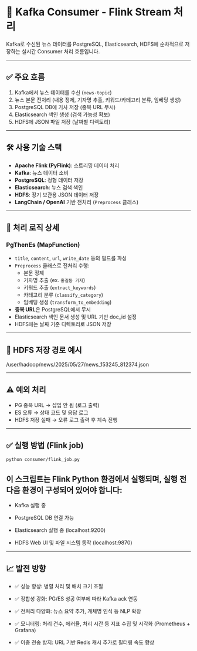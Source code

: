 # 🔄 Kafka Consumer - Flink Stream 처리

Kafka로 수신된 뉴스 데이터를 PostgreSQL, Elasticsearch, HDFS에 순차적으로 저장하는 실시간 Consumer 처리 흐름입니다.

---

## ✅ 주요 흐름

1. Kafka에서 뉴스 데이터를 수신 (`news-topic`)
2. 뉴스 본문 전처리 (내용 정제, 기자명 추출, 키워드/카테고리 분류, 임베딩 생성)
3. PostgreSQL DB에 기사 저장 (중복 URL 무시)
4. Elasticsearch 색인 생성 (검색 가능성 확보)
5. HDFS에 JSON 파일 저장 (날짜별 디렉토리)

---

## 🛠 사용 기술 스택

- **Apache Flink (PyFlink)**: 스트리밍 데이터 처리
- **Kafka**: 뉴스 데이터 소비
- **PostgreSQL**: 정형 데이터 저장
- **Elasticsearch**: 뉴스 검색 색인
- **HDFS**: 장기 보관용 JSON 데이터 저장
- **LangChain / OpenAI** 기반 전처리 (`Preprocess` 클래스)

---

## 🔁 처리 로직 상세

### PgThenEs (MapFunction)

- `title`, `content`, `url`, `write_date` 등의 필드를 파싱
- `Preprocess` 클래스로 전처리 수행:
  - 본문 정제
  - 기자명 추출 (ex. `홍길동 기자`)
  - 키워드 추출 (`extract_keywords`)
  - 카테고리 분류 (`classify_category`)
  - 임베딩 생성 (`transform_to_embedding`)
- **중복 URL**은 PostgreSQL에서 무시
- Elasticsearch 색인 문서 생성 및 URL 기반 doc_id 설정
- HDFS에는 날짜 기준 디렉토리로 JSON 저장

---

## 📂 HDFS 저장 경로 예시
/user/hadoop/news/2025/05/27/news_153245_812374.json


---

## ⚠️ 예외 처리

- PG 중복 URL → 삽입 안 됨 (로그 출력)
- ES 오류 → 상태 코드 및 응답 로그
- HDFS 저장 실패 → 오류 로그 출력 후 계속 진행

---

## ✅ 실행 방법 (Flink job)

```bash
python consumer/flink_job.py
```

## 이 스크립트는 Flink Python 환경에서 실행되며, 실행 전 다음 환경이 구성되어 있어야 합니다:

- Kafka 실행 중

- PostgreSQL DB 연결 가능

- Elasticsearch 실행 중 (localhost:9200)

- HDFS Web UI 및 파일 시스템 동작 (localhost:9870)

---

## 📈 발전 방향

- ✅ 성능 향상: 병렬 처리 및 배치 크기 조절

- ✅ 정합성 강화: PG/ES 성공 여부에 따라 Kafka ack 연동

- ✅ 전처리 다양화: 뉴스 요약 추가, 개체명 인식 등 NLP 확장

- ✅ 모니터링: 처리 건수, 에러율, 처리 시간 등 지표 수집 및 시각화 (Prometheus + Grafana)

- ✅ 이중 전송 방지: URL 기반 Redis 캐시 추가로 필터링 속도 향상